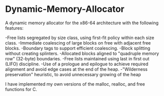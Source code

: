 # Dynamic-Memory-Allocator

A dynamic memory allocator for the x86-64 architecture with the following features:

-Free lists segregated by size class, using first-fit policy within each size class.
-Immediate coalescing of large blocks on free with adjacent free blocks.
-Boundary tags to support efficient coalescing.
-Block splitting without creating splinters.
-Allocated blocks aligned to "quadruple memory row" (32-byte) boundaries.
-Free lists maintained using last in first out (LIFO) discipline.
-Use of a prologue and epilogue to achieve required alignment and avoid edge cases at the end of the heap.
-"Wilderness preservation" heuristic, to avoid unnecessary growing of the heap

I have implemented my own versions of the malloc, realloc, and free functions for C.
